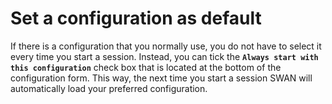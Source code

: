 # Set a configuration as default

If there is a configuration that you normally use, you do not have to select it every time you start a session. Instead, you can tick the **`Always start with this configuration`** check box that is located at the bottom of the configuration form. This way, the next time you start a session SWAN will automatically load your preferred configuration.
